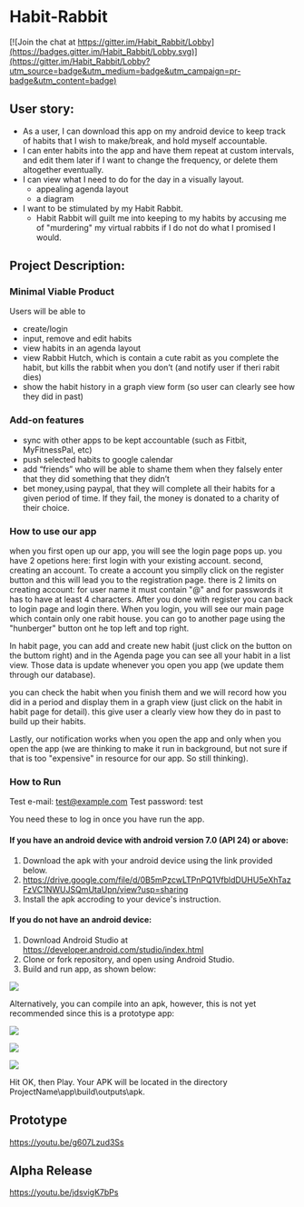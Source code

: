 # Habit-Rabbit

[![Join the chat at https://gitter.im/Habit_Rabbit/Lobby](https://badges.gitter.im/Habit_Rabbit/Lobby.svg)](https://gitter.im/Habit_Rabbit/Lobby?utm_source=badge&utm_medium=badge&utm_campaign=pr-badge&utm_content=badge)


## User story:
* As a user, I can download this app on my android device to keep track of habits that I wish to make/break, and hold myself accountable.
* I can enter habits into the app and have them repeat at custom intervals, and edit them later if I want to change the frequency, or delete them altogether eventually. 
* I can view what I need to do for the day in a visually layout. 
	* appealing agenda layout
	* a diagram
* I want to be stimulated by my Habit Rabbit.
	* Habit Rabbit will guilt me into keeping to my habits by accusing me of "murdering" my virtual rabbits if I do not do what I promised I would.


## Project Description:

### Minimal Viable Product
Users will be able to 
* create/login
* input, remove and edit habits
* view habits in an agenda layout
* view Rabbit Hutch, which is contain a cute rabit as you complete the habit, but kills the rabbit when you don’t (and notify user if theri rabit dies)
* show the habit history in a graph view form (so user can clearly see how they did in past)
    
### Add-on features
* sync with other apps to be kept accountable (such as Fitbit, MyFitnessPal, etc)
* push selected habits to google calendar
* add “friends” who will be able to shame them when they falsely enter that they did something that they didn’t
* bet money,using paypal, that they will complete all their habits for a given period of time. If they fail, the money is donated to a charity of their choice.

### How to use our app

when you first open up our app, you will see the login page pops up. you have 2 opetions here: first login with your existing account. second, creating an account. To create a account you simplly click on the register button and this will lead you to the registration page. there is 2 limits on creating account: for user name it must contain "@" and for passwords it has to have at least 4 characters.
After you done with register you can back to login page and login there. When you login, you will see our main page which contain only one rabit house. you can go to another page using the "hunberger" button ont he top left and top right.

In habit page, you can add and create new habit (just click on the button on the buttom right) and in the Agenda page you can see all your habit in a list view. Those data is update whenever you open you app (we update them through our database). 

you can check the habit when you finish them and we will record how you did in a period and display them in a graph view (just click on the habit in habit page for detail). this give user a clearly view how they do in past to build up their habits.

Lastly, our notification works when you open the app and only when you open the app (we are thinking to make it run in background, but not sure if that is too "expensive" in resource for our app. So still thinking).

### How to Run

Test e-mail: test@example.com
Test password: test

You need these to log in once you have run the app.

#### If you have an android device with android version 7.0 (API 24) or above:

1. Download the apk with your android device using the link provided below.
2. https://drive.google.com/file/d/0B5mPzcwLTPnPQ1VfbldDUHU5eXhTazFzVC1NWUJSQmUtaUpn/view?usp=sharing
3. Install the apk accroding to your device's instruction.

#### If you do not have an android device:

1. Download Android Studio at https://developer.android.com/studio/index.html
2. Clone or fork repository, and open using Android Studio.
3. Build and run app, as shown below:

![](https://i.imgur.com/oiRUlxh.png)

Alternatively, you can compile into an apk, however, this is not yet recommended since this is a prototype app:

![](https://i.imgur.com/k3ZxZ0C.png)

![](https://i.imgur.com/j9zGhyr.png)

![](https://i.imgur.com/VrZ4Onj.png)

Hit OK, then Play. Your APK will be located in the directory ProjectName\app\build\outputs\apk.

## Prototype 
https://youtu.be/g607Lzud3Ss

## Alpha Release
https://youtu.be/jdsvigK7bPs
